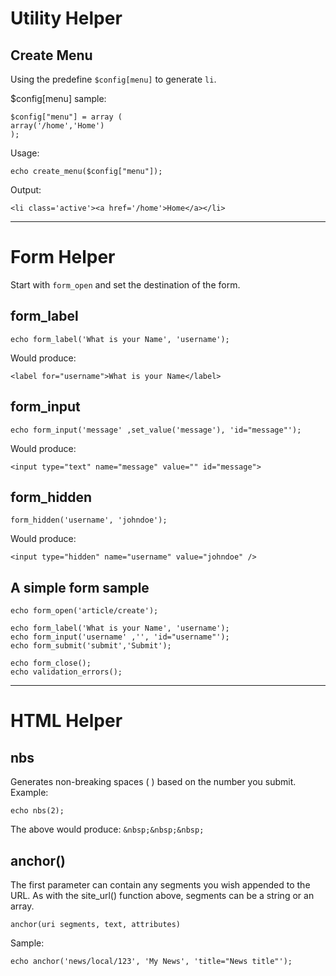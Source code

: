 # Utility Helper

## Create Menu

Using the predefine `$config[menu]` to generate `li`.

$config[menu] sample:

	$config["menu"] = array (
	array('/home','Home')
	);
	
Usage:

	echo create_menu($config["menu"]);

Output:

	<li class='active'><a href='/home'>Home</a></li>

---

# Form Helper

Start with `form_open` and set the destination of the form.

## form_label
	
	echo form_label('What is your Name', 'username');

Would produce: 

	<label for="username">What is your Name</label>	
## form_input

	echo form_input('message' ,set_value('message'), 'id="message"');

Would produce:

	<input type="text" name="message" value="" id="message">

## form_hidden

	form_hidden('username', 'johndoe');

Would produce:
	
	<input type="hidden" name="username" value="johndoe" />


## A simple form sample

	echo form_open('article/create');

	echo form_label('What is your Name', 'username');
	echo form_input('username' ,'', 'id="username"');
	echo form_submit('submit','Submit');

	echo form_close();
	echo validation_errors();
	
---
	
# HTML Helper

## nbs

Generates non-breaking spaces (&nbsp;) based on the number you submit. Example:

	echo nbs(2);
	
The above would produce: `&nbsp;&nbsp;&nbsp;`

## anchor()

The first parameter can contain any segments you wish appended to the URL. As with the site_url() function above, segments can be a string or an array.

	anchor(uri segments, text, attributes)
	
Sample:

	echo anchor('news/local/123', 'My News', 'title="News title"');